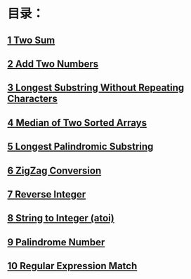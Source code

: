 # **目录：**

## [1 Two Sum](/second-question.md "1. Two Sum【easy】")

## [2 Add Two Numbers](/2-add-two-numbers.md)

## [3 Longest Substring Without Repeating Characters](/3.md)

## [4 Median of Two Sorted Arrays](/4.md)

## [5 Longest Palindromic Substring](/5-longest-palindromic-substring.md)

## [6 ZigZag Conversion](/6-zigzag-conversion.md)

## [7 Reverse Integer](/7-reverse-integer.md)

## [8 String to Integer \(atoi\)](/8-string-to-integer-atoi.md)

## [9 Palindrome Number](/9.md)

## [10 Regular Expression Match](/10-regular-expression-match.md)



